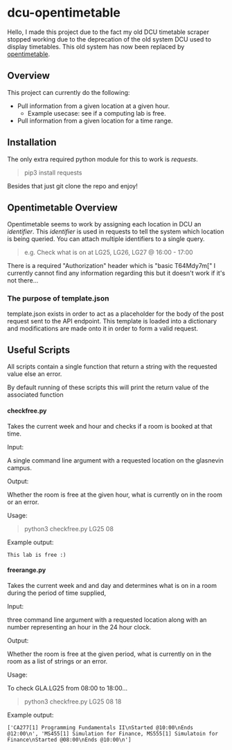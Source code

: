 # dcu-opentimetable 

Hello, I made this project due to the fact my old DCU timetable scraper stopped working due to the deprecation of the old system DCU used to display timetables.
This old system has now been replaced by [opentimetable](https://opentimetable.dcu.ie).

## Overview

This project can currently do the following: 

- Pull information from a given location at a given hour.
    - Example usecase: see if a computing lab is free.
- Pull information from a given location for a time range. 

## Installation 

The only extra required python module for this to work is *requests*.

> pip3 install requests 

Besides that just git clone the repo and enjoy!

## Opentimetable Overview 

Opentimetable seems to work by assigning each location in DCU an *identifier*. 
This *identifier* is used in requests to tell the system which location is being queried. 
You can attach multiple identifiers to a single query.

> e.g. Check what is on at LG25, LG26, LG27 @ 16:00 - 17:00

There is a required "Authorization" header which is "basic T64Mdy7m[" 
I currently cannot find any information regarding this but it doesn't work if it's not there... 

### The purpose of template.json 

template.json exists in order to act as a placeholder for the body of the post request sent to the API endpoint. This template is loaded into a dictionary and modifications are made onto it in order to form a valid request. 

## Useful Scripts 

All scripts contain a single function that return a string with the requested value else an error. 

By default running of these scripts this will print the return value of the associated function

#### checkfree.py 

Takes the current week and hour and checks if a room is booked at that time. 

Input: 

A single command line argument with a requested location on the glasnevin campus. 

Output:

Whether the room is free at the given hour, what is currently on in the room or an error. 

Usage:
> python3 checkfree.py LG25 08

Example output:
``` 
This lab is free :)
```

#### freerange.py 

Takes the current week and and day and determines what is on in a room during the period of time supplied, 

Input: 

three command line argument with a requested location along with an number representing an hour in the 24 hour clock. 

Output:

Whether the room is free at the given period, what is currently on in the room as a list of strings or an error. 

Usage:

To check GLA.LG25 from 08:00 to 18:00... 
> python3 checkfree.py LG25 08 18

Example output:
```
['CA277[1] Programming Fundamentals II\nStarted @10:00\nEnds @12:00\n', 'MS455[1] Simulation for Finance, MS555[1] Simulatoin for Finance\nStarted @08:00\nEnds @10:00\n']
```
